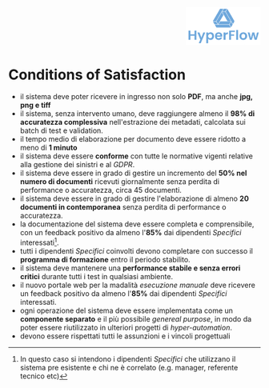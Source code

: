 <p style="text-align: right;">
  <img src="https://github.com/Lorenzo-Gardini/Project-Management/blob/main/report/images/hyperflow_logo.png?raw=true" alt="Logo" style="width: 150px;"/>
</p>

# Conditions of Satisfaction
- il sistema deve poter ricevere in ingresso non solo **PDF**, ma anche **jpg, png e tiff**
- il sistema, senza intervento umano, deve raggiungere almeno il **98% di accuratezza complessiva** nell'estrazione dei metadati, calcolata sui batch di test e validation.
- il tempo medio di elaborazione per documento deve essere ridotto a meno di **1 minuto**
- il sistema deve essere **conforme** con tutte le normative vigenti relative alla gestione dei sinistri e al _GDPR_.
- il sistema deve essere in grado di gestire un incremento del **50% nel numero di documenti** ricevuti giornalmente senza perdita di performance o accuratezza, circa 45 documenti.
- il sistema deve essere in grado di gestire l'elaborazione di almeno **20 documenti in contemporanea** senza perdita di performance o accuratezza.
- la documentazione del sistema deve essere completa e comprensibile, con un feedback positivo da almeno l'**85%** dai dipendenti _Specifici_ interessati[^1]. 
- tutti i dipendenti _Specifici_ coinvolti devono completare con successo il **programma di formazione** entro il periodo stabilito.
- il sistema deve mantenere una **performance stabile e senza errori critici** durante tutti i test in qualsiasi ambiente.
- il nuovo portale web per la madalità _esecuzione manuale_ deve ricevere un feedback positivo da almeno l'**85%** dai dipendenti _Specifici_ interessati.
- ogni operazione del sistema deve essere implementata come un **componente separato** e il più possibile _genereal purpose_, in modo da poter essere riutilizzato in ulteriori progetti di _hyper-automation_.
- devono essere rispettati tutti le assunzioni e i vincoli progettuali
[^1]: In questo caso si intendono i dipendenti _Specifici_ che utilizzano il sistema pre esistente e chi ne è correlato (e.g. manager, referente tecnico etc)